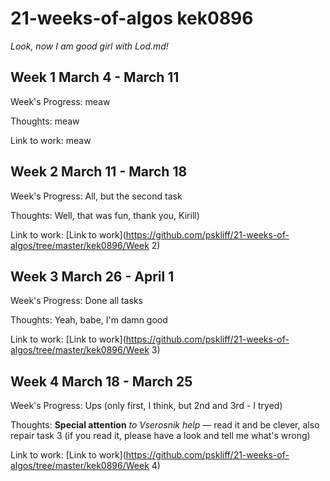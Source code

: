 # 21-weeks-of-algos kek0896

*Look, now I am good girl with Lod.md!*

## Week 1 March 4 - March 11

Week's Progress: meaw

Thoughts: meaw

Link to work: meaw
  
## Week 2 March 11 - March 18

Week's Progress: All, but the second task

Thoughts: Well, that was fun, thank you, Kirill) 

Link to work: [Link to work](https://github.com/pskliff/21-weeks-of-algos/tree/master/kek0896/Week 2)  
  
## Week 3 March 26 - April 1

Week's Progress: Done all tasks

Thoughts: Yeah, babe, I'm damn good

Link to work: [Link to work](https://github.com/pskliff/21-weeks-of-algos/tree/master/kek0896/Week 3)  
  
## Week 4 March 18 - March 25

Week's Progress: Ups (only first, I think, but 2nd and 3rd - I tryed)

Thoughts: **Special attention**  *to Vserosnik help* — read it and be clever, 
also repair task 3 (if you read it, please have a look and tell me what's wrong)

Link to work: [Link to work](https://github.com/pskliff/21-weeks-of-algos/tree/master/kek0896/Week 4)  
